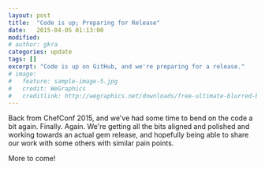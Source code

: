 ```yaml
---
layout: post
title:  "Code is up; Preparing for Release"
date:   2015-04-05 01:13:00
modified:
# author: gkra
categories: update
tags: []
excerpt: "Code is up on GitHub, and we're preparing for a release."
# image:
#   feature: sample-image-5.jpg
#   credit: WeGraphics
#   creditlink: http://wegraphics.net/downloads/free-ultimate-blurred-background-pack/
---
```

Back from ChefConf 2015, and we've had some time to bend on the code a bit again. Finally. Again. We're getting all the bits aligned and polished and working towards an actual gem release, and hopefully being able to share our work with some others with similar pain points.


More to come!
